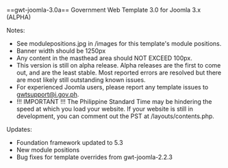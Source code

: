 ==gwt-joomla-3.0a==
Government Web Template 3.0 for Joomla 3.x (ALPHA)

Notes:
* See modulepositions.jpg in /images for this template's module positions.
* Banner width should be 1250px
* Any content in the masthead area should NOT EXCEED 100px.
* This version is still on alpha release. Alpha releases are the first to come out, and are the least stable. Most reported errors are resolved but there are most likely still outstanding known issues.
* For experienced Joomla users, please report any template issues to gwtsupport@i.gov.ph.
* !!! IMPORTANT !!! The Philippine Standard Time may be hindering the speed at which you load your website. If your website is still in development, you can comment out the PST at /layouts/contents.php.

Updates:
* Foundation framework updated to 5.3
* New module positions
* Bug fixes for template overrides from gwt-joomla-2.2.3
